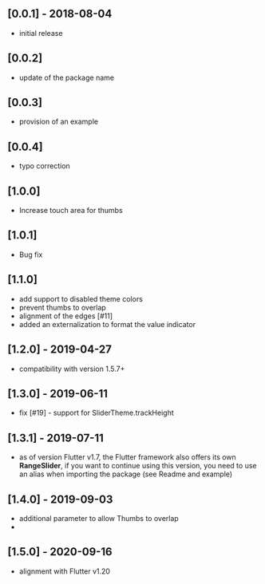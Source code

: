 ## [0.0.1] - 2018-08-04

- initial release

## [0.0.2]

- update of the package name

## [0.0.3]

- provision of an example

## [0.0.4]

- typo correction

## [1.0.0]

- Increase touch area for thumbs

## [1.0.1]

- Bug fix

## [1.1.0]

- add support to disabled theme colors
- prevent thumbs to overlap
- alignment of the edges [#11]
- added an externalization to format the value indicator

## [1.2.0] - 2019-04-27

- compatibility with version 1.5.7+

## [1.3.0] - 2019-06-11

- fix [#19] - support for SliderTheme.trackHeight

## [1.3.1] - 2019-07-11

- as of version Flutter v1.7, the Flutter framework also offers its own **RangeSlider**, if you want to continue using this version, you need to use an alias when importing the package (see Readme and example)

## [1.4.0] - 2019-09-03

- additional parameter to allow Thumbs to overlap
- 
## [1.5.0] - 2020-09-16

- alignment with Flutter v1.20